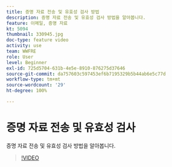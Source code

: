 ```yaml
---
title: 증명 자료 전송 및 유효성 검사 방법
description: 증명 자료 전송 및 유효성 검사 방법을 알아봅니다.
feature: 이메일, 증명 자료
kt: 5094
thumbnail: 330945.jpg
doc-type: feature video
activity: use
team: WWFRE
role: User
level: Beginner
exl-id: 725d5704-631b-4e5e-8910-876275d37646
source-git-commit: da757603c597453ef6b7195329b5b44ab6e5c77d
workflow-type: tm+mt
source-wordcount: '29'
ht-degree: 100%

---
```


# 증명 자료 전송 및 유효성 검사

증명 자료 전송 및 유효성 검사 방법을 알아봅니다.

>[!VIDEO](https://video.tv.adobe.com/v/330945)
